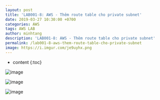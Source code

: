 ```yaml
---
layout: post
title: 'LAB001-8: AWS - Thêm route table cho private subnet'
date: 2019-03-27 10:30:00 +0700
categories: AWS
tags: AWS LAB
author: minhtang
description: 'LAB001-8: AWS - Thêm route table cho private subnet'
permalink: /lab001-8-aws-them-route-table-cho-private-subnet
image: https://i.imgur.com/je9uyhx.png
---
```


* content
{:toc}

![image](https://user-images.githubusercontent.com/27756008/54733040-d83e9300-4bc9-11e9-9e69-cd54286236e4.png)




![image](https://user-images.githubusercontent.com/27756008/54733050-ec829000-4bc9-11e9-8b98-aa13f7e5aa83.png)

![image](https://user-images.githubusercontent.com/27756008/54733052-f60bf800-4bc9-11e9-9370-79f77a3f7367.png)

